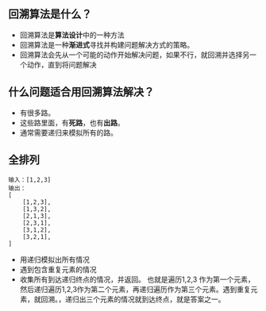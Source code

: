 ## 回溯算法是什么？
- 回溯算法是**算法设计**中的一种方法
- 回溯算法是一种**渐进式**寻找并构建问题解决方式的策略。
- 回溯算法会先从一个可能的动作开始解决问题，如果不行，就回溯并选择另一个动作，直到将问题解决

## 什么问题适合用回溯算法解决？
- 有很多路。
- 这些路里面，有**死路**，也有**出路**。
- 通常需要递归来模拟所有的路。

## 全排列
```
输入：[1,2,3]
输出：
[
    [1,2,3],
    [1,3,2],
    [2,1,3],
    [2,3,1],
    [3,1,2],
    [3,2,1],
]
```
- 用递归模拟出所有情况
- 遇到包含重复元素的情况
- 收集所有到达递归终点的情况，并返回。
也就是遍历1,2,3 作为第一个元素，然后递归遍历1,2,3作为第二个元素，再递归遍历作为第三个元素。遇到重复元素，就回溯。，递归出三个元素的情况就到达终点，就是答案之一。

